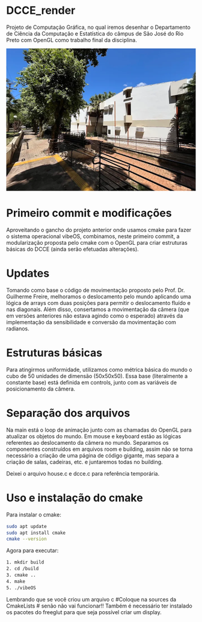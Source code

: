 # DCCE_render
Projeto de Computação Gráfica, no qual iremos desenhar o Departamento de Ciência da Computação e Estatística do câmpus de São José do Rio Preto com OpenGL como trabalho final da disciplina.

![alt text](dcce.jpg)

# Primeiro commit e modificações

Aproveitando o gancho do projeto anterior onde usamos cmake para fazer o sistema operacional vibeOS, combinamos, neste primeiro commit, a modularização proposta pelo cmake com o OpenGL para criar estruturas básicas do DCCE (ainda serão efetuadas alterações).

# Updates

Tomando como base o código de  movimentação proposto pelo Prof. Dr. Guilherme Freire, melhoramos o deslocamento pelo mundo aplicando uma lógica de arrays com duas posições para permitir o deslocamento fluído e nas diagonais. 
Além disso, consertamos a movimentação da câmera (que em versões anteriores não estava agindo como o esperado) através da implementação da sensibilidade e conversão da movimentação com radianos.

# Estruturas básicas

Para atingirmos uniformidade, utilizamos como métrica básica do mundo o cubo de 50 unidades de dimensão (50x50x50).
Essa base (literalmente a constante base) está definida em controls, junto com as variáveis de posicionamento da câmera.

# Separação dos arquivos

Na main está o loop de animação junto com as chamadas do OpenGL para atualizar os objetos do mundo.
Em mouse e keyboard estão as lógicas referentes ao deslocamento da câmera no mundo.
Separamos os componentes construídos em arquivos room e building, assim não se torna necessário a criação de uma página de código gigante, mas separa a criação de salas, cadeiras, etc. e juntaremos todas no building.

Deixei o arquivo house.c e dcce.c para referência temporária.

# Uso e instalação do cmake

Para instalar o cmake:

```bash
sudo apt update
sudo apt install cmake
cmake --version
```

Agora para executar:

```bash
1. mkdir build
2. cd /build
3. cmake ..
4. make
5. ./vibeOS
```

Lembrando que se você criou um arquivo c #Coloque na sources da CmakeLists # senão não vai funcionar!!
Também é necessário ter instalado os pacotes do freeglut para que seja possível criar um display.